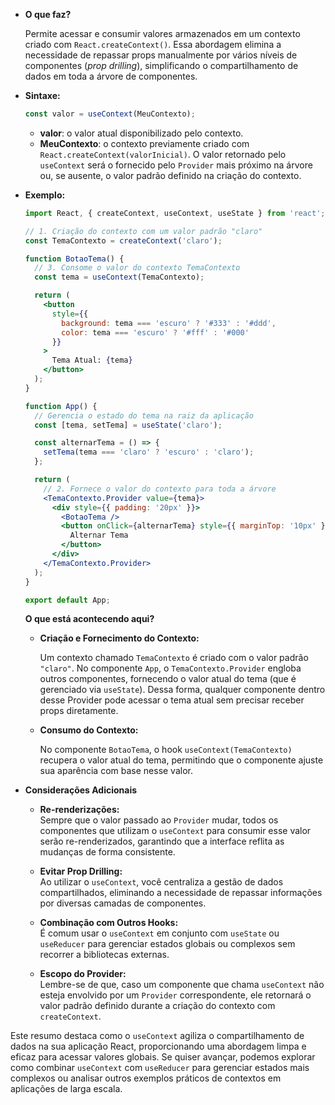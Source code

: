 - **O que faz?**

  Permite acessar e consumir valores armazenados em um contexto criado com `React.createContext()`. Essa abordagem elimina a necessidade de repassar props manualmente por vários níveis de componentes (*prop drilling*), simplificando o compartilhamento de dados em toda a árvore de componentes.

- **Sintaxe:**

  ```jsx
  const valor = useContext(MeuContexto);
  ```

  - **valor**: o valor atual disponibilizado pelo contexto.
  - **MeuContexto**: o contexto previamente criado com `React.createContext(valorInicial)`. O valor retornado pelo `useContext` será o fornecido pelo `Provider` mais próximo na árvore ou, se ausente, o valor padrão definido na criação do contexto.

- **Exemplo:**

  ```jsx
  import React, { createContext, useContext, useState } from 'react';

  // 1. Criação do contexto com um valor padrão "claro"
  const TemaContexto = createContext('claro');

  function BotaoTema() {
    // 3. Consome o valor do contexto TemaContexto
    const tema = useContext(TemaContexto);

    return (
      <button
        style={{
          background: tema === 'escuro' ? '#333' : '#ddd',
          color: tema === 'escuro' ? '#fff' : '#000'
        }}
      >
        Tema Atual: {tema}
      </button>
    );
  }

  function App() {
    // Gerencia o estado do tema na raiz da aplicação
    const [tema, setTema] = useState('claro');

    const alternarTema = () => {
      setTema(tema === 'claro' ? 'escuro' : 'claro');
    };

    return (
      // 2. Fornece o valor do contexto para toda a árvore
      <TemaContexto.Provider value={tema}>
        <div style={{ padding: '20px' }}>
          <BotaoTema />
          <button onClick={alternarTema} style={{ marginTop: '10px' }}>
            Alternar Tema
          </button>
        </div>
      </TemaContexto.Provider>
    );
  }

  export default App;
  ```

  **O que está acontecendo aqui?**

  - **Criação e Fornecimento do Contexto:**
    
    Um contexto chamado `TemaContexto` é criado com o valor padrão `"claro"`. No componente `App`, o `TemaContexto.Provider` engloba outros componentes, fornecendo o valor atual do tema (que é gerenciado via `useState`). Dessa forma, qualquer componente dentro desse Provider pode acessar o tema atual sem precisar receber props diretamente.

  - **Consumo do Contexto:**
    
    No componente `BotaoTema`, o hook `useContext(TemaContexto)` recupera o valor atual do tema, permitindo que o componente ajuste sua aparência com base nesse valor.

- **Considerações Adicionais**

  - **Re-renderizações:**  
    Sempre que o valor passado ao `Provider` mudar, todos os componentes que utilizam o `useContext` para consumir esse valor serão re-renderizados, garantindo que a interface reflita as mudanças de forma consistente.

  - **Evitar Prop Drilling:**  
    Ao utilizar o `useContext`, você centraliza a gestão de dados compartilhados, eliminando a necessidade de repassar informações por diversas camadas de componentes.

  - **Combinação com Outros Hooks:**  
    É comum usar o `useContext` em conjunto com `useState` ou `useReducer` para gerenciar estados globais ou complexos sem recorrer a bibliotecas externas.

  - **Escopo do Provider:**  
    Lembre-se de que, caso um componente que chama `useContext` não esteja envolvido por um `Provider` correspondente, ele retornará o valor padrão definido durante a criação do contexto com `createContext`.

Este resumo destaca como o `useContext` agiliza o compartilhamento de dados na sua aplicação React, proporcionando uma abordagem limpa e eficaz para acessar valores globais. Se quiser avançar, podemos explorar como combinar `useContext` com `useReducer` para gerenciar estados mais complexos ou analisar outros exemplos práticos de contextos em aplicações de larga escala.